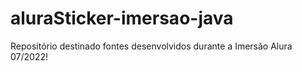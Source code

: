 # aluraSticker-imersao-java
Repositório destinado fontes desenvolvidos durante a Imersão Alura 07/2022! 
